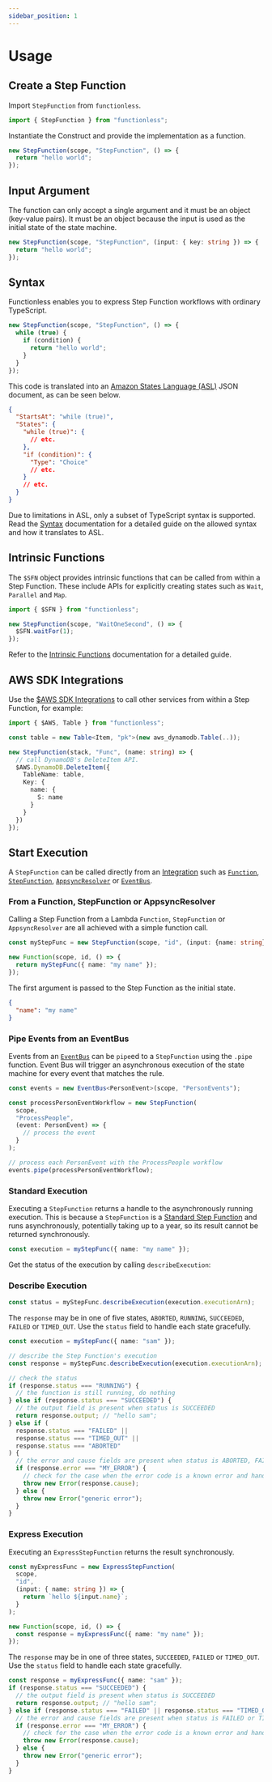 ```yaml
---
sidebar_position: 1
---
```


# Usage

## Create a Step Function

Import `StepFunction` from `functionless`.

```ts
import { StepFunction } from "functionless";
```

Instantiate the Construct and provide the implementation as a function.

```ts
new StepFunction(scope, "StepFunction", () => {
  return "hello world";
});
```

## Input Argument

The function can only accept a single argument and it must be an object (key-value pairs). It must be an object because the input is used as the initial state of the state machine.

```ts
new StepFunction(scope, "StepFunction", (input: { key: string }) => {
  return "hello world";
});
```

## Syntax

Functionless enables you to express Step Function workflows with ordinary TypeScript.

```ts
new StepFunction(scope, "StepFunction", () => {
  while (true) {
    if (condition) {
      return "hello world";
    }
  }
});
```

This code is translated into an [Amazon States Language (ASL)](https://states-language.net/) JSON document, as can be seen below.

```json
{
  "StartsAt": "while (true)",
  "States": {
    "while (true)": {
      // etc.
    },
    "if (condition)": {
      "Type": "Choice"
      // etc.
    }
    // etc.
  }
}
```

Due to limitations in ASL, only a subset of TypeScript syntax is supported. Read the [Syntax](./syntax.md) documentation for a detailed guide on the allowed syntax and how it translates to ASL.

## Intrinsic Functions

The `$SFN` object provides intrinsic functions that can be called from within a Step Function. These include APIs for explicitly creating states such as `Wait`, `Parallel` and `Map`.

```ts
import { $SFN } from "functionless";

new StepFunction(scope, "WaitOneSecond", () => {
  $SFN.waitFor(1);
});
```

Refer to the [Intrinsic Functions](./intrinsic-functions.md) documentation for a detailed guide.

## AWS SDK Integrations

Use the [$AWS SDK Integrations](../aws.md) to call other services from within a Step Function, for example:

```ts
import { $AWS, Table } from "functionless";

const table = new Table<Item, "pk">(new aws_dynamodb.Table(..));

new StepFunction(stack, "Func", (name: string) => {
  // call DynamoDB's DeleteItem API.
  $AWS.DynamoDB.DeleteItem({
    TableName: table,
    Key: {
      name: {
        S: name
      }
    }
  })
});
```

## Start Execution

A `StepFunction` can be called directly from an [Integration](../integration.md) such as [`Function`](../function.md), [`StepFunction`](./index.md), [`AppsyncResolver`](../appsync/index.md) or [`EventBus`](../event-bridge/event-bus.md).

### From a Function, StepFunction or AppsyncResolver

Calling a Step Function from a Lambda `Function`, `StepFunction` or `AppsyncResolver` are all achieved with a simple function call.

```ts
const myStepFunc = new StepFunction(scope, "id", (input: {name: string}) => { .. });

new Function(scope, id, () => {
  return myStepFunc({ name: "my name" });
});
```

The first argument is passed to the Step Function as the initial state.

```json
{
  "name": "my name"
}
```

### Pipe Events from an EventBus

Events from an [`EventBus`](../event-bridge/event-bus.md) can be `pipe`ed to a `StepFunction` using the `.pipe` function. Event Bus will trigger an asynchronous execution of the state machine for every event that matches the rule.

```ts
const events = new EventBus<PersonEvent>(scope, "PersonEvents");

const processPersonEventWorkflow = new StepFunction(
  scope,
  "ProcessPeople",
  (event: PersonEvent) => {
    // process the event
  }
);

// process each PersonEvent with the ProcessPeople workflow
events.pipe(processPersonEventWorkflow);
```

### Standard Execution

Executing a `StepFunction` returns a handle to the asynchronously running execution. This is because a `StepFunction` is a [Standard Step Function](../step-function/index.md#standard-step-function) and runs asynchronously, potentially taking up to a year, so its result cannot be returned synchronously.

```ts
const execution = myStepFunc({ name: "my name" });
```

Get the status of the execution by calling `describeExecution`:

### Describe Execution

```ts
const status = myStepFunc.describeExecution(execution.executionArn);
```

The `response` may be in one of five states, `ABORTED`, `RUNNING`, `SUCCEEDED`, `FAILED` or `TIMED_OUT`. Use the `status` field to handle each state gracefully.

```ts
const execution = myStepFunc({ name: "sam" });

// describe the Step Function's execution
const response = myStepFunc.describeExecution(execution.executionArn);

// check the status
if (response.status === "RUNNING") {
  // the function is still running, do nothing
} else if (response.status === "SUCCEEDED") {
  // the output field is present when status is SUCCEEDED
  return response.output; // "hello sam";
} else if (
  response.status === "FAILED" ||
  response.status === "TIMED_OUT" ||
  response.status === "ABORTED"
) {
  // the error and cause fields are present when status is ABORTED, FAILED or TIMED_OUT
  if (response.error === "MY_ERROR") {
    // check for the case when the error code is a known error and handle gracefully
    throw new Error(response.cause);
  } else {
    throw new Error("generic error");
  }
}
```

### Express Execution

Executing an `ExpressStepFunction` returns the result synchronously.

```ts
const myExpressFunc = new ExpressStepFunction(
  scope,
  "id",
  (input: { name: string }) => {
    return `hello ${input.name}`;
  }
);

new Function(scope, id, () => {
  const response = myExpressFunc({ name: "my name" });
});
```

The `response` may be in one of three states, `SUCCEEDED`, `FAILED` or `TIMED_OUT`. Use the `status` field to handle each state gracefully.

```ts
const response = myExpressFunc({ name: "sam" });
if (response.status === "SUCCEEDED") {
  // the output field is present when status is SUCCEEDED
  return response.output; // "hello sam";
} else if (response.status === "FAILED" || response.status === "TIMED_OUT") {
  // the error and cause fields are present when status is FAILED or TIMED_OUT
  if (response.error === "MY_ERROR") {
    // check for the case when the error code is a known error and handle gracefully
    throw new Error(response.cause);
  } else {
    throw new Error("generic error");
  }
}
```
